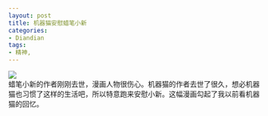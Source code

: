 ```yaml
---
layout: post
title: 机器猫安慰蜡笔小新
categories:
- Diandian
tags:
- 精神, 
---
```

<img src="http://m3.img.srcdd.com/farm5/d/2012/0627/10/D03F9EDD9DDEC826A32EB3306126AA9A_B500_900_500_445.JPEG" />
<br />蜡笔小新的作者刚刚去世，漫画人物很伤心。机器猫的作者去世了很久，想必机器猫也习惯了这样的生活吧，所以特意跑来安慰小新。这幅漫画勾起了我以前看机器猫的回忆。